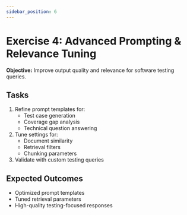 ```yaml
---
sidebar_position: 6
---
```


# Exercise 4: Advanced Prompting & Relevance Tuning

**Objective:** Improve output quality and relevance for software testing queries.

## Tasks
1. Refine prompt templates for:
   - Test case generation
   - Coverage gap analysis
   - Technical question answering
2. Tune settings for:
   - Document similarity
   - Retrieval filters
   - Chunking parameters
3. Validate with custom testing queries

## Expected Outcomes
- Optimized prompt templates
- Tuned retrieval parameters
- High-quality testing-focused responses 
